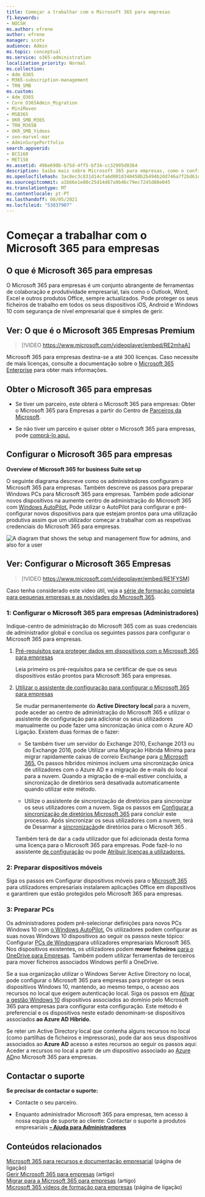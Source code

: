 ```yaml
---
title: Começar a trabalhar com o Microsoft 365 para empresas
f1.keywords:
- NOCSH
ms.author: efrene
author: efrene
manager: scotv
audience: Admin
ms.topic: conceptual
ms.service: o365-administration
localization_priority: Normal
ms.collection:
- Adm_O365
- M365-subscription-management
- TRN_SMB
ms.custom:
- Adm_O365
- Core_O365Admin_Migration
- MiniMaven
- MSB365
- OKR_SMB_M365
- TRN_M365B
- OKR_SMB_Videos
- seo-marvel-mar
- AdminSurgePortfolio
search.appverid:
- BCS160
- MET150
ms.assetid: 496e690b-b75d-4ff5-bf34-cc32905d0364
description: Saiba mais sobre Microsoft 365 para empresas, como o configurar e como preparar os dispositivos e PCs dos seus utilizadores para garantir que estão protegidos pelo Microsoft 365 para empresas.
ms.openlocfilehash: 3ac8ec3c831d14cfa6d0018340458b2b494b2dd746a7f2bd61d2eba0b4eaf0a1
ms.sourcegitcommit: a1b66e1e80c25d14d67a9b46c79ec7245d88e045
ms.translationtype: MT
ms.contentlocale: pt-PT
ms.lasthandoff: 08/05/2021
ms.locfileid: "53837907"
---
```

# <a name="get-started-with-microsoft-365-for-business"></a>Começar a trabalhar com o Microsoft 365 para empresas

## <a name="what-is-microsoft-365-for-business"></a>O que é Microsoft 365 para empresas

O Microsoft 365 para empresas é um conjunto abrangente de ferramentas de colaboração e produtividade empresarial, tais como o Outlook, Word, Excel e outros produtos Office, sempre actualizados. Pode proteger os seus ficheiros de trabalho em todos os seus dispositivos iOS, Android e Windows 10 com segurança de nível empresarial que é simples de gerir.

## <a name="watch-what-is-microsoft-365-business-premium"></a>Ver: O que é o Microsoft 365 Empresas Premium

> [!VIDEO https://www.microsoft.com/videoplayer/embed/RE2mhaA] 
  
Microsoft 365 para empresas destina-se a até 300 licenças. Caso necessite de mais licenças, consulte a documentação sobre o [Microsoft 365 Enterprise](../enterprise/index.yml) para obter mais informações. 
  
## <a name="get-microsoft-365-for-business"></a>Obter o Microsoft 365 para empresas

- Se tiver um parceiro, este obterá o Microsoft 365 para empresas: Obter o Microsoft 365 para Empresas a partir do Centro de [Parceiros da Microsoft](get-microsoft-365-business.md).
    
- Se não tiver um parceiro e quiser obter o Microsoft 365 para empresas, pode [comprá-lo aqui.](https://www.microsoft.com/microsoft-365/business)
    
## <a name="set-up-microsoft-365-for-business"></a>Configurar o Microsoft 365 para empresas

 **Overview of Microsoft 365 for business Suite set up**
  
O seguinte diagrama descreve como os administradores configuram o Microsoft 365 para empresas. Também descreve os passos para preparar Windows PCs para Microsoft 365 para empresas. Também pode adicionar novos dispositivos na aumente centro de administração do Microsoft 365 com [Windows AutoPilot.](add-autopilot-devices-and-profile.md) Pode utilizar o AutoPilot para configurar e pré-configurar novos dispositivos para que estejam prontos para uma utilização produtiva assim que um utilizador começar a trabalhar com as respetivas credenciais do Microsoft 365 para empresas.
  
![A diagram that shows the setup and management flow for admins, and also for a user](../media/249f81fc-7e79-44c7-8425-3a0b7b651c3b.png)

## <a name="watch-set-up-microsoft-365-business"></a>Ver: Configurar o Microsoft 365 Empresas

> [!VIDEO https://www.microsoft.com/videoplayer/embed/RE1FYSM] 

Caso tenha considerado este vídeo útil, veja a [série de formação completa para pequenas empresas e as novidades do Microsoft 365](../business-video/index.yml).

  
### <a name="1-set-up-microsoft-365-for-business-admin"></a>1: Configurar o Microsoft 365 para empresas (Administradores)

Indique-centro de administração do Microsoft 365 com as suas credenciais de administrador global e conclua os seguintes passos para configurar o Microsoft 365 para empresas. [](https://admin.microsoft.com/adminportal/home) 
  
1. [Pré-requisitos para proteger dados em dispositivos com o Microsoft 365 para empresas](pre-requisites-for-data-protection.md)
    
    Leia primeiro os pré-requisitos para se certificar de que os seus dispositivos estão prontos para Microsoft 365 para empresas.
    
2. [Utilizar o assistente de configuração para configurar o Microsoft 365 para empresas](set-up.md)
    
    Se mudar permanentemente do **Active Directory local** para a nuvem, pode aceder ao centro de administração do Microsoft 365 e utilizar o assistente de configuração para adicionar os seus utilizadores manualmente ou pode fazer uma sincronização única com o Azure AD Ligação. Existem duas formas de o fazer: 
    
    - Se também tiver um servidor do Exchange 2010, Exchange 2013 ou do Exchange 2016, pode Utilizar uma Migração Híbrida Mínima para migrar rapidamente caixas de correio Exchange para [o Microsoft 365.](/Exchange/mailbox-migration/use-minimal-hybrid-to-quickly-migrate) Os passos híbridos mínimos incluem uma sincronização única de utilizadores com o Azure AD e a migração de e-mails do local para a nuvem. Quando a migração de e-mail estiver concluída, a sincronização de diretórios será desativada automaticamente quando utilizar este método.
    
    - Utilize o assistente de sincronização de diretórios para sincronizar os seus utilizadores com a nuvem. Siga os passos em [Configurar a sincronização de diretórios Microsoft 365](../enterprise/set-up-directory-synchronization.md) para concluir este processo. Após sincronizar os seus utilizadores com a nuvem, terá de Desarmar a [sincronização](../enterprise/turn-off-directory-synchronization.md)de diretórios para o Microsoft 365 .
    
    Também terá de dar a cada utilizador que foi adicionada desta forma uma licença para o Microsoft 365 para empresas. Pode fazê-lo no assistente [de configuração](set-up.md) ou pode [Atribuir licenças a utilizadores.](../admin/manage/assign-licenses-to-users.md)
    
### <a name="2-prepare-mobile-devices"></a>2: Preparar dispositivos móveis

Siga os passos em Configurar dispositivos móveis para o [Microsoft 365](set-up-mobile-devices.md) para utilizadores empresariais instalarem aplicações Office em dispositivos e garantirem que estão protegidos pelo Microsoft 365 para empresas. 
  
### <a name="3-prepare-pcs"></a>3: Preparar PCs

Os administradores podem pré-selecionar definições para novos PCs Windows 10 com [o Windows AutoPilot.](add-autopilot-devices-and-profile.md) Os utilizadores podem configurar as suas novas Windows 10 dispositivos ao seguir os passos neste tópico: Configurar [PCs de Windows](set-up-windows-devices.md)para utilizadores empresariais Microsoft 365. Nos dispositivos existentes, os utilizadores podem **mover ficheiros** [para o OneDrive para Empresas](move-files-to-onedrive.md). Também podem utilizar ferramentas de terceiros para mover ficheiros associados Windows perfil a OneDrive.
  
Se a sua organização utilizar o Windows Server Active Directory no local, pode configurar o Microsoft 365 para empresas para proteger os seus dispositivos Windows 10, mantendo, ao mesmo tempo, o acesso aos recursos no local que exigem autenticação local. Siga os passos em [Ativar a gestão Windows 10](manage-windows-devices.md) dispositivos associados ao domínio pelo Microsoft 365 para empresas para configurar esta configuração. Este método é preferencial e os dispositivos neste estado denominam-se dispositivos associados **ao Azure AD Híbrido.** 
  
Se reter um Active Directory local que contenha alguns recursos no local (como partilhas de ficheiros e impressoras), pode dar aos seus dispositivos associados ao **Azure AD** acesso a estes recursos ao seguir os passos aqui: Aceder a recursos no local a partir de um dispositivo associado ao [Azure AD](access-resources.md)no Microsoft 365 para empresas.
  
  
## <a name="contact-support"></a>Contactar o suporte

 **Se precisar de contactar o suporte:**
  
- Contacte o seu parceiro.
    
- Enquanto administrador Microsoft 365 para empresas, tem acesso à nossa equipa de suporte ao cliente: Contactar o suporte a produtos empresariais **[– Ajuda para Administradores](../business-video/get-help-support.md)**
    
## <a name="related-content"></a>Conteúdos relacionados

[Microsoft 365 para recursos e documentação empresarial](./index.yml) (página de ligação)\
[Gerir Microsoft 365 para empresas](manage.md) (artigo)\
[Migrar para a Microsoft 365 para empresas](migrate-to-microsoft-365-business.md) (artigo)\
[Microsoft 365 vídeos de formação para empresas](../business-video/index.yml) (página de ligação)